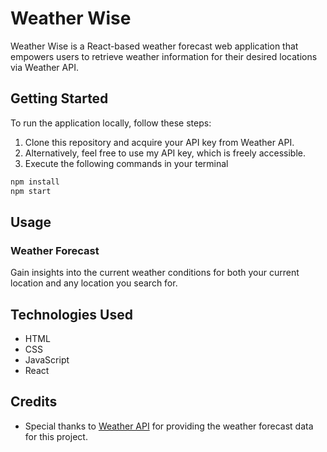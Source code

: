 # Weather Wise

Weather Wise is a React-based weather forecast web application that empowers users to retrieve weather information for their desired locations via Weather API.

## Getting Started

To run the application locally, follow these steps:

1. Clone this repository and acquire your API key from Weather API.
2. Alternatively, feel free to use my API key, which is freely accessible.
3. Execute the following commands in your terminal

```bash
npm install
npm start
```

## Usage

### Weather Forecast
 Gain insights into the current weather conditions for both your current location and any location you search for.

## Technologies Used
   - HTML
   - CSS
   - JavaScript
   - React

## Credits 
   - Special thanks to [Weather API](https://www.weatherapi.com) for providing the weather forecast data for this project.

